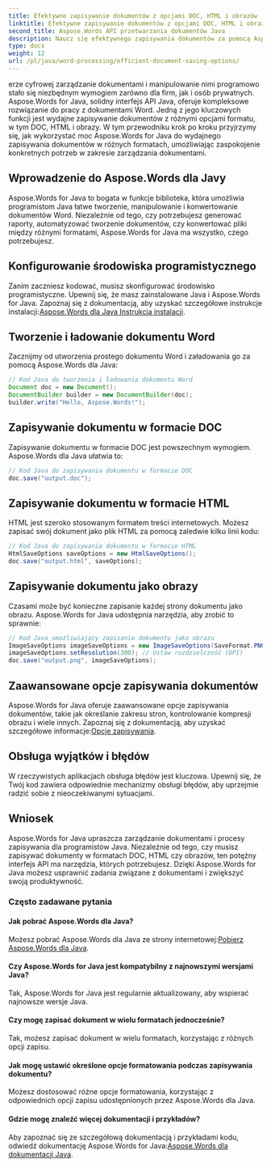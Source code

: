 ```yaml
---
title: Efektywne zapisywanie dokumentów z opcjami DOC, HTML i obrazów
linktitle: Efektywne zapisywanie dokumentów z opcjami DOC, HTML i obrazów
second_title: Aspose.Words API przetwarzania dokumentów Java
description: Naucz się efektywnego zapisywania dokumentów za pomocą Aspose.Words dla Java. Ten przewodnik krok po kroku obejmuje opcje DOC, HTML i obrazów, zwiększając Twoje umiejętności zarządzania dokumentami.
type: docs
weight: 12
url: /pl/java/word-processing/efficient-document-saving-options/
---
```

erze cyfrowej zarządzanie dokumentami i manipulowanie nimi programowo stało się niezbędnym wymogiem zarówno dla firm, jak i osób prywatnych. Aspose.Words for Java, solidny interfejs API Java, oferuje kompleksowe rozwiązanie do pracy z dokumentami Word. Jedną z jego kluczowych funkcji jest wydajne zapisywanie dokumentów z różnymi opcjami formatu, w tym DOC, HTML i obrazy. W tym przewodniku krok po kroku przyjrzymy się, jak wykorzystać moc Aspose.Words for Java do wydajnego zapisywania dokumentów w różnych formatach, umożliwiając zaspokojenie konkretnych potrzeb w zakresie zarządzania dokumentami.


## Wprowadzenie do Aspose.Words dla Javy

Aspose.Words for Java to bogata w funkcje biblioteka, która umożliwia programistom Java łatwe tworzenie, manipulowanie i konwertowanie dokumentów Word. Niezależnie od tego, czy potrzebujesz generować raporty, automatyzować tworzenie dokumentów, czy konwertować pliki między różnymi formatami, Aspose.Words for Java ma wszystko, czego potrzebujesz.

## Konfigurowanie środowiska programistycznego

Zanim zaczniesz kodować, musisz skonfigurować środowisko programistyczne. Upewnij się, że masz zainstalowane Java i Aspose.Words for Java. Zapoznaj się z dokumentacją, aby uzyskać szczegółowe instrukcje instalacji:[Aspose.Words dla Java Instrukcja instalacji](https://releases.aspose.com/words/java/).

## Tworzenie i ładowanie dokumentu Word

Zacznijmy od utworzenia prostego dokumentu Word i załadowania go za pomocą Aspose.Words dla Java:

```java
// Kod Java do tworzenia i ładowania dokumentu Word
Document doc = new Document();
DocumentBuilder builder = new DocumentBuilder(doc);
builder.write("Hello, Aspose.Words!");
```

## Zapisywanie dokumentu w formacie DOC

Zapisywanie dokumentu w formacie DOC jest powszechnym wymogiem. Aspose.Words dla Java ułatwia to:

```java
// Kod Java do zapisywania dokumentu w formacie DOC
doc.save("output.doc");
```

## Zapisywanie dokumentu w formacie HTML

HTML jest szeroko stosowanym formatem treści internetowych. Możesz zapisać swój dokument jako plik HTML za pomocą zaledwie kilku linii kodu:

```java
// Kod Java do zapisywania dokumentu w formacie HTML
HtmlSaveOptions saveOptions = new HtmlSaveOptions();
doc.save("output.html", saveOptions);
```

## Zapisywanie dokumentu jako obrazy

Czasami może być konieczne zapisanie każdej strony dokumentu jako obrazu. Aspose.Words for Java udostępnia narzędzia, aby zrobić to sprawnie:

```java
// Kod Java umożliwiający zapisanie dokumentu jako obrazu
ImageSaveOptions imageSaveOptions = new ImageSaveOptions(SaveFormat.PNG);
imageSaveOptions.setResolution(300); // Ustaw rozdzielczość (DPI)
doc.save("output.png", imageSaveOptions);
```

## Zaawansowane opcje zapisywania dokumentów

 Aspose.Words for Java oferuje zaawansowane opcje zapisywania dokumentów, takie jak określanie zakresu stron, kontrolowanie kompresji obrazu i wiele innych. Zapoznaj się z dokumentacją, aby uzyskać szczegółowe informacje:[Opcje zapisywania](https://reference.aspose.com/words/java/com.aspose.words/saveoptions/).

## Obsługa wyjątków i błędów

W rzeczywistych aplikacjach obsługa błędów jest kluczowa. Upewnij się, że Twój kod zawiera odpowiednie mechanizmy obsługi błędów, aby uprzejmie radzić sobie z nieoczekiwanymi sytuacjami.

## Wniosek

Aspose.Words for Java upraszcza zarządzanie dokumentami i procesy zapisywania dla programistów Java. Niezależnie od tego, czy musisz zapisywać dokumenty w formatach DOC, HTML czy obrazów, ten potężny interfejs API ma narzędzia, których potrzebujesz. Dzięki Aspose.Words for Java możesz usprawnić zadania związane z dokumentami i zwiększyć swoją produktywność.

### Często zadawane pytania

#### Jak pobrać Aspose.Words dla Java?

 Możesz pobrać Aspose.Words dla Java ze strony internetowej:[Pobierz Aspose.Words dla Java](https://releases.aspose.com/words/java/).

#### Czy Aspose.Words for Java jest kompatybilny z najnowszymi wersjami Java?

Tak, Aspose.Words for Java jest regularnie aktualizowany, aby wspierać najnowsze wersje Java.

#### Czy mogę zapisać dokument w wielu formatach jednocześnie?

Tak, możesz zapisać dokument w wielu formatach, korzystając z różnych opcji zapisu.

#### Jak mogę ustawić określone opcje formatowania podczas zapisywania dokumentu?

Możesz dostosować różne opcje formatowania, korzystając z odpowiednich opcji zapisu udostępnionych przez Aspose.Words dla Java.

#### Gdzie mogę znaleźć więcej dokumentacji i przykładów?

 Aby zapoznać się ze szczegółową dokumentacją i przykładami kodu, odwiedź dokumentację Aspose.Words for Java:[Aspose.Words dla dokumentacji Java](https://reference.aspose.com/words/java/).
